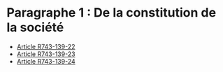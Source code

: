 # Paragraphe 1 : De la constitution de la société

- [Article R743-139-22](article-r743-139-22.md)
- [Article R743-139-23](article-r743-139-23.md)
- [Article R743-139-24](article-r743-139-24.md)
